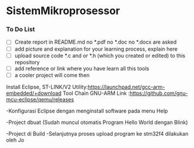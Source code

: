 # SistemMikroprosessor

### To Do List
- [ ] Create report in README.md no *.pdf no *.doc no *.docx are asked
- [ ] add picture and explanation for your learning process, explain here  
- [ ] upload source code *.c and or *.h (which you created or edited) to this repository  
- [ ] add reference or link where you have learn all this tools  
- [ ] a cooler project will come then  

Install Eclipse, ST-LINK/V2 Utility:https://launchpad.net/gcc-arm-embedded/+download
Tool Chain GNU-ARM Link :https://github.com/gnu-mcu-eclipse/qemu/releases

-Konfigurasi Eclipse dengan menginstall software pada menu Help

-Project dbuat (Sudah muncul otomatis Program Hello World dengan Blink)

-Project di Build
-Selanjutnya proses upload program ke stm32f4 dilakukan oleh Jo
